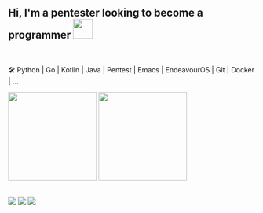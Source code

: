 ## Hi, I'm a pentester looking to become a programmer <img src="https://media.giphy.com/media/WUlplcMpOCEmTGBtBW/giphy.gif" width="40px">

<br/>

🛠 Python | Go | Kotlin | Java | Pentest | Emacs | EndeavourOS | Git | Docker | ...

<div>
  <img height="180em" src="https://github-readme-stats.vercel.app/api?username=zrquan&show_icons=true" />
  <img height="180em" src="https://github-readme-stats.vercel.app/api/top-langs/?username=zrquan&layout=compact&hide=c,html" />
</div>

<br/>

<a href="https://zrquan.github.io/">![](https://img.shields.io/badge/Blog-zrquan-blue)</a>
<a href="https://steamcommunity.com/id/4shen0ne/">![](https://img.shields.io/badge/Steam-4shen0ne-blue)</a>
![](https://komarev.com/ghpvc/?username=zrquan)
